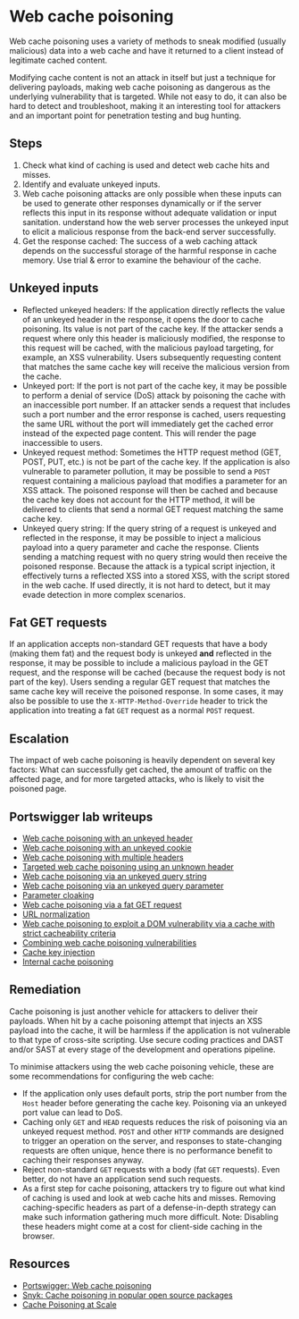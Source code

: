 # Web cache poisoning

Web cache poisoning uses a variety of methods to sneak modified (usually malicious) data into a web cache and have it returned to a client instead of legitimate cached content. 

Modifying cache content is not an attack in itself but just a technique for delivering payloads, making web cache poisoning as dangerous as the underlying vulnerability that is targeted. While not easy to do, it can also be hard to detect and troubleshoot, making it an interesting tool for attackers and an important point for penetration testing and bug hunting.

## Steps

1. Check what kind of caching is used and detect web cache hits and misses. 
2. Identify and evaluate unkeyed inputs.
3. Web cache poisoning attacks are only possible when these inputs can be used to generate other responses dynamically or if the server reflects this input in its response without adequate validation or input sanitation. understand how the web server processes the unkeyed input to elicit a malicious response from the back-end server successfully.
4. Get the response cached: The success of a web caching attack depends on the successful storage of the harmful response in cache memory. Use trial & error to examine the behaviour of the cache. 

## Unkeyed inputs

* Reflected unkeyed headers: If the application directly reflects the value of an unkeyed header in the response, it opens the door to cache poisoning. Its value is not part of the cache key. If the attacker sends a request where only this header is maliciously modified, the response to this request will be cached, with the malicious payload targeting, for example, an XSS vulnerability. Users subsequently requesting content that matches the same cache key will receive the malicious version from the cache.
* Unkeyed port: If the port is not part of the cache key, it may be possible to perform a denial of service (DoS) attack by poisoning the cache with an inaccessible port number. If an attacker sends a request that includes such a port number and the error response is cached, users requesting the same URL without the port will immediately get the cached error instead of the expected page content. This will render the page inaccessible to users. 
* Unkeyed request method: Sometimes the HTTP request method (GET, POST, PUT, etc.) is not be part of the cache key. If the application is also vulnerable to parameter pollution, it may be possible to send a `POST` request containing a malicious payload that modifies a parameter for an XSS attack. The poisoned response will then be cached and because the cache key does not account for the HTTP method, it will be delivered to clients that send a normal GET request matching the same cache key.
* Unkeyed query string: If the query string of a request is unkeyed and reflected in the response, it may be possible to inject a malicious payload into a query parameter and cache the response. Clients sending a matching request with no query string would then receive the poisoned response. Because the attack is a typical script injection, it effectively turns a reflected XSS into a stored XSS, with the script stored in the web cache. If used directly, it is not hard to detect, but it may evade detection in more complex scenarios.

## Fat GET requests

If an application accepts non-standard GET requests that have a body (making them fat) and the request body is unkeyed **and** reflected in the response, it may be possible to include a malicious payload in the GET request, and the response will be cached (because the request body is not part of the key). Users sending a regular GET request that matches the same cache key will receive the poisoned response. In some cases, it may also be possible to use the `X-HTTP-Method-Override` header to trick the application into treating a fat `GET` request as a normal `POST` request.

## Escalation

The impact of web cache poisoning is heavily dependent on several key factors: What can successfully get cached, the amount of traffic on the affected page, and for more targeted attacks, who is likely to visit the poisoned page.

## Portswigger lab writeups

* [Web cache poisoning with an unkeyed header](../cache/1.md)
* [Web cache poisoning with an unkeyed cookie](../cache/2.md)
* [Web cache poisoning with multiple headers](../cache/3.md)
* [Targeted web cache poisoning using an unknown header](../cache/4.md)
* [Web cache poisoning via an unkeyed query string](../cache/5.md)
* [Web cache poisoning via an unkeyed query parameter](../cache/6.md)
* [Parameter cloaking](../cache/7.md)
* [Web cache poisoning via a fat GET request](../cache/8.md)
* [URL normalization](../cache/9.md)
* [Web cache poisoning to exploit a DOM vulnerability via a cache with strict cacheability criteria](../cache/10.md)
* [Combining web cache poisoning vulnerabilities](../cache/11.md)
* [Cache key injection](../cache/12.md)
* [Internal cache poisoning](../cache/13.md)

## Remediation

Cache poisoning is just another vehicle for attackers to deliver their payloads. When hit by a cache poisoning attempt that injects an XSS payload into the cache, it will be harmless if the application is not vulnerable to that type of cross-site scripting. Use secure coding practices and DAST and/or SAST at every stage of the development and operations pipeline.

To minimise attackers using the web cache poisoning vehicle, these are some recommendations for configuring the web cache:

* If the application only uses default ports, strip the port number from the `Host` header before generating the cache key. Poisoning via an unkeyed port value can lead to DoS.
* Caching only `GET` and `HEAD` requests reduces the risk of poisoning via an unkeyed request method. `POST` and other `HTTP` commands are designed to trigger an operation on the server, and responses to state-changing requests are often unique, hence there is no performance benefit to caching their responses anyway.
* Reject non-standard `GET` requests with a body (fat `GET` requests). Even better, do not have an application send such requests.
* As a first step for cache poisoning, attackers try to figure out what kind of caching is used and look at web cache hits and misses. Removing caching-specific headers as part of a defense-in-depth strategy can make such information gathering much more difficult. Note: Disabling these headers might come at a cost for client-side caching in the browser.

## Resources

* [Portswigger: Web cache poisoning](https://portswigger.net/web-security/web-cache-poisoning)
* [Snyk: Cache poisoning in popular open source packages](https://snyk.io/blog/cache-poisoning-in-popular-open-source-packages/)
* [Cache Poisoning at Scale](https://youst.in/posts/cache-poisoning-at-scale/)
